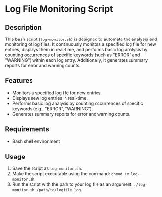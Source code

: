 # Log File Monitoring Script

## Description

This bash script (`log-monitor.sh`) is designed to automate the analysis and monitoring of log files. It continuously monitors a specified log file for new entries, displays them in real-time, and performs basic log analysis by counting occurrences of specific keywords (such as "ERROR" and "WARNING") within each log entry. Additionally, it generates summary reports for error and warning counts.

## Features

- Monitors a specified log file for new entries.
- Displays new log entries in real-time.
- Performs basic log analysis by counting occurrences of specific keywords (e.g., "ERROR", "WARNING").
- Generates summary reports for error and warning counts.

## Requirements

- Bash shell environment

## Usage

1. Save the script as `log-monitor.sh`.
2. Make the script executable using the command: `chmod +x log-monitor.sh`.
3. Run the script with the path to your log file as an argument: `./log-monitor.sh /path/to/logfile.log`.
 
